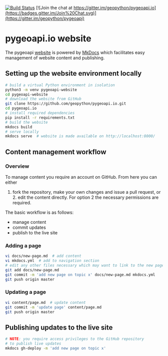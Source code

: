 [![Build Status](https://github.com/geopython/pygeoapi.io/workflows/build%20%E2%9A%99%EF%B8%8F/badge.svg)](https://github.com/geopython/pygeoapi.io/actions)
[![Join the chat at https://gitter.im/geopython/pygeoapi.io](https://badges.gitter.im/Join%20Chat.svg)](https://gitter.im/geopython/pygeoapi)

# pygeoapi.io website

The pygeoapi [website](https://pygeoapi.io) is powered
by [MkDocs](https://www.mkdocs.org) which facilitates easy management
of website content and publishing.

## Setting up the website environment locally

```bash
# build a virtual Python environment in isolation
python3 -m venv pygeoapi-website
cd pygeoapi-website
# download the website from GitHub
git clone https://github.com/geopython/pygeoapi.io.git
cd pygeoapi.io
# install required dependencies
pip install -r requirements.txt
# build the website
mkdocs build
# serve locally
mkdocs serve  # website is made available on http://localhost:8000/
```

## Content management workflow

### Overview

To manage content you require an account on GitHub.  From here you can either
1. fork the repository, make your own changes and issue a pull request, or 2.
edit the content directly.  For option 2 the necessary permissions are required.

The basic workflow is as follows:

- manage content
- commit updates
- publish to the live site

### Adding a page

```bash
vi docs/new-page.md  # add content
vi mkdocs.yml  # add to navigation section
# edit any other files necessary which may want to link to the new page
git add docs/new-page.md
git commit -m 'add new page on topic x' docs/new-page.md mkdocs.yml
git push origin master
```

### Updating a page

```bash
vi content/page.md  # update content
git commit -m 'update page' content/page.md
git push origin master
```

## Publishing updates to the live site

```bash
# NOTE: you require access privileges to the GitHub repository
# to publish live updates
mkdocs gh-deploy -m 'add new page on topic x'
```
